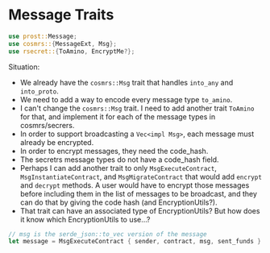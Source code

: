 # Message Traits

```rust
use prost::Message;
use cosmrs::{MessageExt, Msg};
use rsecret::{ToAmino, EncryptMe?};
```

Situation:

- We already have the `cosmrs::Msg` trait that handles `into_any` and `into_proto`.
- We need to add a way to encode every message type `to_amino`.
- I can't change the `cosmrs::Msg` trait. I need to add another trait `ToAmino` for that, and implement it for each of the message types in cosmrs/secrers.
- In order to support broadcasting a `Vec<impl Msg>`, each message must already be encrypted.
- In order to encrypt messages, they need the code_hash.
- The secretrs message types do not have a code_hash field.
- Perhaps I can add another trait to only `MsgExecuteContract`, `MsgInstantiateContract`, and `MsgMigrateContract` that would add `encrypt` and `decrypt` methods. A user would have to encrypt those messages before including them in the list of messages to be broadcast, and they can do that by giving the code hash (and EncryptionUtils?).
- That trait can have an associated type of EncryptionUtils? But how does it know which EncryptionUtils to use...?

```rust
// msg is the serde_json::to_vec version of the message
let message = MsgExecuteContract { sender, contract, msg, sent_funds }.encrypt(code_hash);
```

